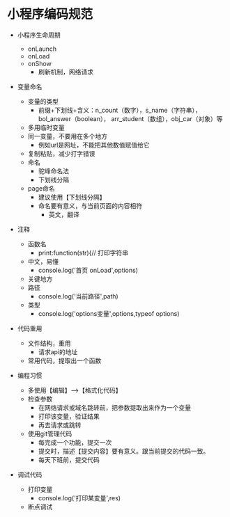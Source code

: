 # 小程序编码规范

- 小程序生命周期
    - onLaunch
    - onLoad
    - onShow
        - 刷新机制，网络请求
    

- 变量命名
    - 变量的类型
        - 前缀+下划线+含义：n_count（数字），s_name（字符串），bol_answer（boolean），
arr_student（数组），obj_car（对象）等
    - 多用临时变量
    - 同一变量，不要用在多个地方
        - 例如url是网址，不能把其他数值赋值给它
    - 复制粘贴，减少打字错误
    - 命名
        - 驼峰命名法
        - 下划线分隔
    - page命名
        - 建议使用【下划线分隔】
        - 命名要有意义，与当前页面的内容相符
            - 英文，翻译
- 注释
    - 函数名
        - print:function(str){// 打印字符串
    - 中文，易懂
        - console.log('首页 onLoad',options)
    - 关键地方
    - 路径
        - console.log('当前路径',path)
    - 类型
        - console.log('options变量',options,typeof options)
- 代码重用
    - 文件结构，重用
        - 请求api的地址
    - 常用代码，提取出一个函数
    
- 编程习惯
    - 多使用【编辑】-->【格式化代码】
    - 检查参数
        - 在网络请求或域名跳转前，把参数提取出来作为一个变量
        - 打印该变量，验证结果
        - 再去请求或跳转
    - 使用git管理代码
        - 每完成一个功能，提交一次
        - 提交时，描述【提交内容】要有意义。跟当前提交的代码一致。
        - 每天下班前，提交代码
        
- 调试代码
    - 打印变量
        - console.log('打印某变量',res)
    - 断点调试